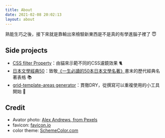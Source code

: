 ```yaml
---
title: About
date: 2021-02-08 20:02:13
layout: about
---
```


熟能生巧之後，接下來就是靠輸出來檢驗新東西是不是真的有學進腦子裡了 😇

<h2>Side projects</h2>

- <a target="_blank" href="https://tzynwang.github.io/SideProject_CSS-filter-property/">CSS filter Property</a>：由貓來示範不同的CSS濾鏡效果 🐈
- <a target="_blank" href="SideProject_Japanese-literature-50">日本文學經典50</a>：致敬[《一生必讀的50本日本文學名著》](https://www.cite.com.tw/book?id=71265)書末的歷代經典名著表格 📚
- [grid-template-areas generator](https://codepen.io/Charlie7779/pen/qBqGbpm)：貫徹DRY，從撰寫可以重複使用的小工具開始 🔨

<h2>Credit</h2>

- Avator photo: [Alex Andrews, from Pexels](https://www.pexels.com/photo/photo-of-fox-sitting-on-ground-2295744/)
- favicon: [favicon.io](https://favicon.io/emoji-favicons/ledger/)
- color theme: [SchemeColor.com](https://www.schemecolor.com/elegant-and-classic.php)